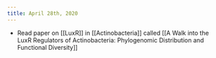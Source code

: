 ```yaml
---
title: April 28th, 2020
---
```


- Read paper on [[LuxR]] in [[Actinobacteria]] called [[A Walk into the LuxR Regulators of Actinobacteria: Phylogenomic Distribution and Functional Diversity]]